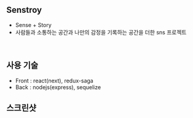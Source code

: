 ## Senstroy

- Sense + Story
- 사람들과 소통하는 공간과 나만의 감정을 기록하는 공간을 더한 sns 프로젝트

<br>

## 사용 기술

- Front : react(next), redux-saga
- Back : nodejs(express), sequelize

## 스크린샷

<!-- #### 추가하고싶은것

- 주간 좋아요 많은 게시물
- 유저간 메시지 기능
- 투표 기능
-->

<!-- 로컬에서는 빌드가 정상적으로 되는데, ubuntu에서는 빌드가 실패했다.
너무 해결하기가 어려워서 로컬에서 빌드 후 결과물인 `.next`를 서버로 전송하여 서버에서 실행하였다. -->
